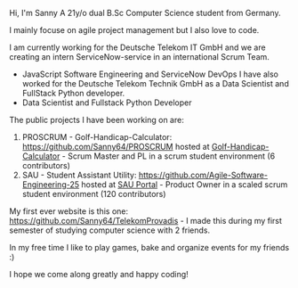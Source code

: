 Hi, I'm Sanny
A 21y/o dual B.Sc Computer Science student from Germany.  

I mainly focuse on agile project management but I also love to code.

I am currently working for the Deutsche Telekom IT GmbH and we are creating an intern ServiceNow-service in an international Scrum Team.
  - JavaScript Software Engineering and ServiceNow DevOps
I have also worked for the Deutsche Telekom Technik GmbH as a Data Scientist and FullStack Python developer.
  - Data Scientist and Fullstack Python Developer

The public projects I have been working on are:
1. PROSCRUM - Golf-Handicap-Calculator: https://github.com/Sanny64/PROSCRUM hosted at [Golf-Handicap-Calculator](http://164.30.73.144/login) - Scrum Master and PL in a scrum student environment (6 contributors)
2. SAU - Student Assistant Utility: https://github.com/Agile-Software-Engineering-25 hosted at [SAU Portal](https://sau-portal.de/) - Product Owner in a scaled scrum student environment (120 contributors)

My first ever website is this one:
https://github.com/Sanny64/TelekomProvadis - I made this during my first semester of studying computer science with 2 friends.

In my free time I like to play games, bake and organize events for my friends :)

I hope we come along greatly and happy coding!

<!---
Sanny64/Sanny64 is a ✨ special ✨ repository because its `README.md` (this file) appears on your GitHub profile.
You can click the Preview link to take a look at your changes.
--->
